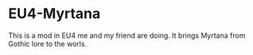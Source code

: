 # EU4-Myrtana
This is a mod in EU4 me and my friend are doing. It brings Myrtana from Gothic lore to the worls.
